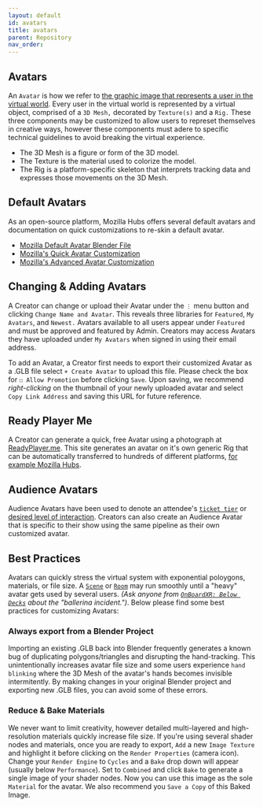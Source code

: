 ```yaml
---
layout: default
id: avatars
title: avatars
parent: Repository
nav_order: 
---
```


## Avatars
An `Avatar` is how we refer to [the graphic image that represents a user in the virtual world](https://www.xrtoday.com/virtual-reality/what-is-an-avatar-in-the-metaverse/). Every user in the virtual world is represented by a virtual object, comprised of a `3D Mesh,` decorated by `Texture(s)` and a `Rig.` These three components may be customized to allow users to represet themselves in creative ways, however these components must adere to specific technical guidelines to avoid breaking the virtual experience.

- The 3D Mesh is a figure or form of the 3D model. 
- The Texture is the material used to colorize the model.
- The Rig is a platform-specific skeleton that interprets tracking data and expresses those movements on the 3D Mesh.

## Default Avatars
As an open-source platform, Mozilla Hubs offers several default avatars and documentation on quick customizations to re-skin a default avatar. 
- [Mozilla Default Avatar Blender File](https://github.com/MozillaReality/hubs-avatar-pipelines/tree/master/Blender/AvatarBot)
- [Mozilla's Quick Avatar Customization](https://hubs.mozilla.com/docs/intro-avatars.html)
- [Mozilla's Advanced Avatar Customization](https://hubs.mozilla.com/docs/creators-advanced-avatar-customization.html)

## Changing & Adding Avatars
A Creator can change or upload their Avatar under the `⋮` menu button and clicking `Change Name and Avatar`. This reveals three libraries for `Featured`, `My Avatars`, and `Newest.` Avatars available to all users appear under `Featured` and must be approved and featured by Admin. Creators may access Avatars they have uploaded under `My Avatars` when signed in using their email address. 

To add an Avatar, a Creator first needs to export their customized Avatar as a .GLB file select `+ Create Avatar` to upload this file. Please check the box for `☐ Allow Promotion` before clicking `Save`. Upon saving, we recommend *right-clicking* on the thumbnail of your newly uploaded avatar and select `Copy Link Address` and saving this URL for future reference.

## Ready Player Me
A Creator can generate a quick, free Avatar using a photograph at [ReadyPlayer.me](https://readyplayer.me/). This site generates an avatar on it's own generic Rig that can be automatically transferred to hundreds of different platforms, [for example Mozilla Hubs](https://blog.readyplayer.me/mozilla-hubs-custom-3d-avatar/).

## Audience Avatars
Audience Avatars have been used to denote an attendee's [`ticket tier`](./glossary-tickets.md/) or [desired level of interaction](./glossary-tickets.md/#audience-avatars). Creators can also create an Audience Avatar that is specific to their show using the same pipeline as their own customized avatar. 

## Best Practices
Avatars can quickly stress the virtual system with exponential poloygons, materials, or file size. A [`Scene`](./glossary-scene.md) or [`Room`](./glossary-room.md) may run smoothly until a "heavy" avatar gets used by several users. *(Ask anyone from [`OnBoardXR: Below Decks`](./obxr-below-decks.md) about the "ballerina incident.")*. Below please find some best practices for customizing Avatars:

### Always export from a Blender Project
Importing an existing .GLB back into Blender frequently generates a known bug of duplicating polygons/triangles and disrupting the hand-tracking. This unintentionally increases avatar file size and some users experience `hand blinking` where the 3D Mesh of the avatar's hands becomes invisible intermitently. By making changes in your original Blender project and exporting new .GLB files, you can avoid some of these errors. 

### Reduce & Bake Materials
We never want to limit creativity, however detailed multi-layered and high-resolution materials quickly increase file size. If you're using several shader nodes and materials, once you are ready to export, `Add` a new `Image Texture` and highlight it before clicking on the `Render Properties` (camera icon). Change your `Render Engine` to `Cycles` and a `Bake` drop down will appear (usually below `Performance`). Set to `Combined` and click `Bake` to generate a single image of your shader nodes. Now you can use this image as the sole `Material` for the avatar. We also recommend you `Save a Copy` of this Baked Image.
